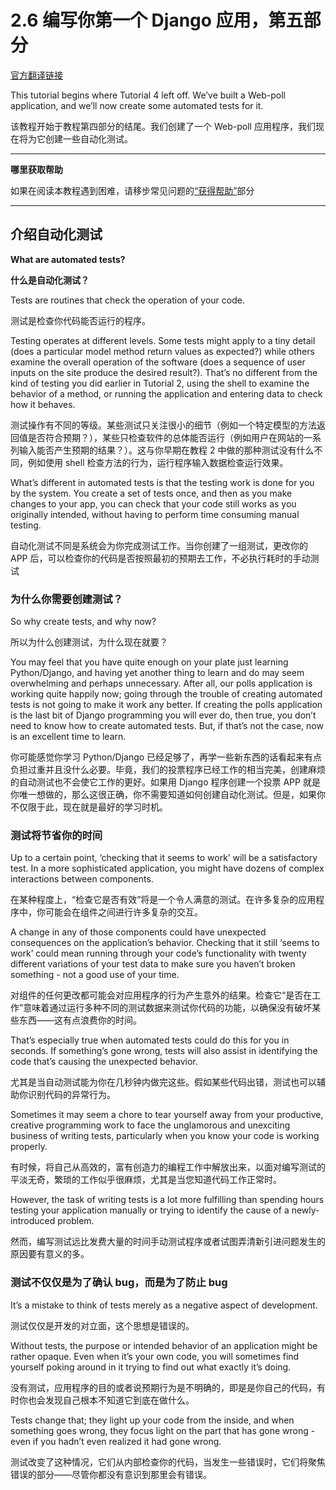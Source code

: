 # 2.6 编写你第一个 Django 应用，第五部分

[官方翻译链接](https://docs.djangoproject.com/zh-hans/3.1/intro/tutorial05/)

This tutorial begins where Tutorial 4 left off. We’ve built a Web-poll application, and we’ll now create some automated tests for it.

该教程开始于教程第四部分的结尾。我们创建了一个 Web-poll 应用程序，我们现在将为它创建一些自动化测试。

---

**哪里获取帮助**

如果在阅读本教程遇到困难，请移步常见问题的[“获得帮助”]()部分

---

## 介绍自动化测试

**What are automated tests?**

**什么是自动化测试？**

Tests are routines that check the operation of your code.

测试是检查你代码能否运行的程序。

Testing operates at different levels. Some tests might apply to a tiny detail (does a particular model method return values as expected?) while others examine the overall operation of the software (does a sequence of user inputs on the site produce the desired result?). That’s no different from the kind of testing you did earlier in Tutorial 2, using the shell to examine the behavior of a method, or running the application and entering data to check how it behaves.

测试操作有不同的等级。某些测试只关注很小的细节（例如一个特定模型的方法返回值是否符合预期？），某些只检查软件的总体能否运行（例如用户在网站的一系列输入能否产生预期的结果？）。这与你早期在教程 2 中做的那种测试没有什么不同，例如使用 shell 检查方法的行为，运行程序输入数据检查运行效果。

What’s different in automated tests is that the testing work is done for you by the system. You create a set of tests once, and then as you make changes to your app, you can check that your code still works as you originally intended, without having to perform time consuming manual testing.

自动化测试不同是系统会为你完成测试工作。当你创建了一组测试，更改你的 APP 后，可以检查你的代码是否按照最初的预期去工作，不必执行耗时的手动测试

### 为什么你需要创建测试？

So why create tests, and why now?

所以为什么创建测试，为什么现在就要？

You may feel that you have quite enough on your plate just learning Python/Django, and having yet another thing to learn and do may seem overwhelming and perhaps unnecessary. After all, our polls application is working quite happily now; going through the trouble of creating automated tests is not going to make it work any better. If creating the polls application is the last bit of Django programming you will ever do, then true, you don’t need to know how to create automated tests. But, if that’s not the case, now is an excellent time to learn.

你可能感觉你学习 Python/Django 已经足够了，再学一些新东西的话看起来有点负担过重并且没什么必要。毕竟，我们的投票程序已经工作的相当完美，创建麻烦的自动测试也不会使它工作的更好。如果用 Django 程序创建一个投票 APP 就是你唯一想做的，那么这很正确，你不需要知道如何创建自动化测试。但是，如果你不仅限于此，现在就是最好的学习时机。

### 测试将节省你的时间

Up to a certain point, ‘checking that it seems to work’ will be a satisfactory test. In a more sophisticated application, you might have dozens of complex interactions between components.

在某种程度上，“检查它是否有效”将是一个令人满意的测试。在许多复杂的应用程序中，你可能会在组件之间进行许多复杂的交互。

A change in any of those components could have unexpected consequences on the application’s behavior. Checking that it still ‘seems to work’ could mean running through your code’s functionality with twenty different variations of your test data to make sure you haven’t broken something - not a good use of your time.

对组件的任何更改都可能会对应用程序的行为产生意外的结果。检查它“是否在工作”意味着通过运行多种不同的测试数据来测试你代码的功能，以确保没有破坏某些东西——这有点浪费你的时间。

That’s especially true when automated tests could do this for you in seconds. If something’s gone wrong, tests will also assist in identifying the code that’s causing the unexpected behavior.

尤其是当自动测试能为你在几秒钟内做完这些。假如某些代码出错，测试也可以辅助你识别代码的异常行为。

Sometimes it may seem a chore to tear yourself away from your productive, creative programming work to face the unglamorous and unexciting business of writing tests, particularly when you know your code is working properly.

有时候，将自己从高效的，富有创造力的编程工作中解放出来，以面对编写测试的平淡无奇，繁琐的工作似乎很麻烦，尤其是当您知道代码工作正常时。

However, the task of writing tests is a lot more fulfilling than spending hours testing your application manually or trying to identify the cause of a newly-introduced problem.

然而，编写测试远比发费大量的时间手动测试程序或者试图弄清新引进问题发生的原因要有意义的多。

### 测试不仅仅是为了确认 bug，而是为了防止 bug

It’s a mistake to think of tests merely as a negative aspect of development.

测试仅仅是开发的对立面，这个思想是错误的。

Without tests, the purpose or intended behavior of an application might be rather opaque. Even when it’s your own code, you will sometimes find yourself poking around in it trying to find out what exactly it’s doing.

没有测试，应用程序的目的或者说预期行为是不明确的，即是是你自己的代码，有时你也会发现自己根本不知道它到底在做什么。

Tests change that; they light up your code from the inside, and when something goes wrong, they focus light on the part that has gone wrong - even if you hadn’t even realized it had gone wrong.

测试改变了这种情况，它们从内部检查你的代码，当发生一些错误时，它们将聚焦错误的部分——尽管你都没有意识到那里会有错误。

